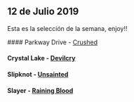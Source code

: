 12 de Julio 2019
----

Esta es la selección de la semana, enjoy!!




#### Parkway Drive  - [Crushed](https://www.youtube.com/watch?v=9m4685liWb0)

#### Crystal Lake - [Devilcry](https://www.youtube.com/watch?v=yjr9TZjTqIM)

#### Slipknot - [Unsainted](https://www.youtube.com/watch?v=VpATBBRajP8)

#### Slayer - [Raining Blood](https://www.youtube.com/watch?v=d3-ITn0e00U)





